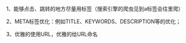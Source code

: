 1、能够点击、跳转的地方尽量用<a></a>标签（搜索引擎的爬虫见到a标签会往里爬）

2、META标签优化：例如TITLE、KEYWORDS、DESCRIPTION等的优化；

3、优雅的使用URL，优雅的给URL命名